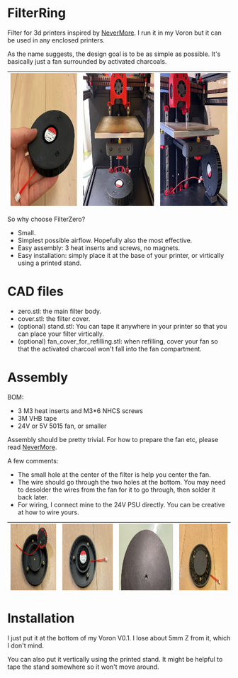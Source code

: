 # FilterRing
Filter for 3d printers inspired by [NeverMore](https://github.com/nevermore3d/Nevermore_Micro). I run it in my Voron but it can be used in any enclosed printers.

As the name suggests, the design goal is to be as simple as possible. It's basically just a fan surrounded by activated charcoals.


| <img src="./Image/assemble5.JPG" height="300" width:auto/> | <img src="./Image/place1.JPG" height="300" /> | <img src="./Image/place2.JPG" height="300" /> |
--- | --- | ---

So why choose FilterZero?
- Small.
- Simplest possible airflow. Hopefully also the most effective.
- Easy assembly: 3 heat inserts and screws, no magnets.
- Easy installation: simply place it at the base of your printer, or virtically using a printed stand.

# CAD files
- zero.stl: the main filter body.
- cover.stl: the filter cover.
- (optional) stand.stl: You can tape it anywhere in your printer so that you can place your filter virtically.
- (optional) fan_cover_for_refilling.stl: when refilling, cover your fan so that the activated charcoal won't fall into the fan compartment.

# Assembly
BOM:
- 3 M3 heat inserts and M3*6 NHCS screws
- 3M VHB tape
- 24V or 5V 5015 fan, or smaller

Assembly should be pretty trivial. For how to prepare the fan etc, please read [NeverMore](https://github.com/nevermore3d/Nevermore_Micro).

A few comments:
- The small hole at the center of the filter is help you center the fan.
- The wire should go through the two holes at the bottom. You may need to desolder the wires from the fan for it to go through, then solder it back later.
- For wiring, I connect mine to the 24V PSU directly. You can be creative at how to wire yours.


| <img src="./Image/assemble_1.JPG" height="150" /> | <img src="./Image/assemble_2.JPG" height="150" /> | <img src="./Image/assemble_3.JPG" height="150" /> | <img src="./Image/assemble4.JPG" height="150" /> |
--- | --- | --- | ---


# Installation
I just put it at the bottom of my Voron V0.1. I lose about 5mm Z from it, which I don't mind.

You can also put it vertically using the printed stand. It might be helpful to tape the stand somewhere so it won't move around.
